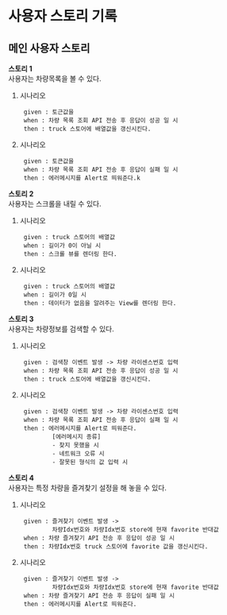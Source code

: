 # 사용자 스토리 기록

## 메인 사용자 스토리
__스토리 1__<br>
사용자는 차량목록을 볼 수 있다.

1. 시나리오<br>

        given : 토근값을
        when : 차량 목록 조회 API 전송 후 응답이 성공 일 시
        then : truck 스토어에 배열값을 갱신시킨다.

2. 시나리오<br>

        given : 토큰값을
        when : 차량 목록 조회 API 전송 후 응답이 실패 일 시
        then : 에러메시지를 Alert로 띄워준다.k

__스토리 2__<br>
사용자는 스크롤을 내릴 수 있다.

1. 시나리오<br>

        given : truck 스토어의 배열값
        when : 길이가 0이 아닐 시
        then : 스크롤 뷰를 렌더링 한다.

2. 시나리오<br>

        given : truck 스토어의 배열값
        when : 길이가 0일 시
        then : 데이터가 없음을 알려주는 View를 렌더링 한다.

__스토리 3__<br>
사용자는 차량정보를 검색할 수 있다.

1. 시나리오<br>

        given : 검색창 이벤트 발생 -> 차량 라이센스번호 입력
        when : 차량 목록 조회 API 전송 후 응답이 성공 일 시
        then : truck 스토어에 배열값을 갱신시킨다.

2. 시나리오<br>

        given : 검색창 이벤트 발생 -> 차량 라이센스번호 입력
        when : 차량 목록 조회 API 전송 후 응답이 실패 일 시
        then : 에러메시지를 Alert로 띄워준다.
                [에러메시지 종류]
                - 찾지 못했을 시
                - 네트워크 오류 시
                - 잘못된 형식의 값 입력 시

__스토리 4__<br>
사용자는 특정 차량을 즐겨찾기 설정을 해 놓을 수 있다.

1. 시나리오<br>

        given : 즐겨찾기 이벤트 발생 -> 
                차량Idx번호와 차량Idx번호 store에 현재 favorite 반대값 
        when : 차량 즐겨찾기 API 전송 후 응답이 성공 일 시
        then : 차량Idx번호 truck 스토어에 favorite 값을 갱신시킨다.

2. 시나리오<br>

        given : 즐겨찾기 이벤트 발생 ->
                차량Idx번호와 차량Idx번호 store에 현재 favorite 반대값
        when : 차량 즐겨찾기 API 전송 후 응답이 실패 일 시
        then : 에러메시지를 Alert로 띄워준다.
